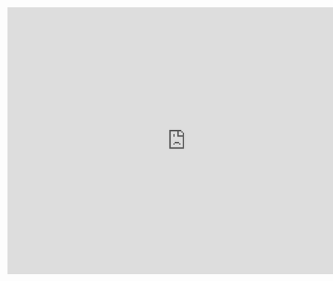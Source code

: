 <html>
  <body>
    <div>
      <iframe frameborder="0" allowFullScreen="true" width="800" height="600" src="https://app.powerbi.com/view?r=eyJrIjoiZjI2NWI0NzMtNzc3MC00M2ZjLTkyNmQtOTQzMzhkMDYwZjM2IiwidCI6IjQxMWFjYjNhLWRhNDQtNDNiNC05ZmZkLTU2ZDBkNzNlMWE4ZCIsImMiOjZ9">

</iframe>

</div>

</body>

</html>

